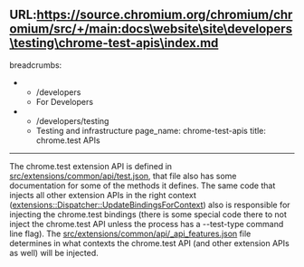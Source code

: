 URL:https://source.chromium.org/chromium/chromium/src/+/main:docs\website\site\developers\testing\chrome-test-apis\index.md
---
breadcrumbs:
- - /developers
  - For Developers
- - /developers/testing
  - Testing and infrastructure
page_name: chrome-test-apis
title: chrome.test APIs
---

The chrome.test extension API is defined in
[src/extensions/common/api/test.json](https://source.chromium.org/chromium/chromium/src/+/main:extensions/common/api/test.json),
that file also has some documentation for some of the methods it defines. The
same code that injects all other extension APIs in the right context
([extensions::Dispatcher::UpdateBindingsForContext](https://source.chromium.org/chromium/chromium/src/+/main:extensions/renderer/dispatcher.cc?q=Dispatcher::UpdateBindingsForExtension))
also is responsible for injecting the chrome.test bindings (there is some
special code there to not inject the chrome.test API unless the process has a
--test-type command line flag). The
[src/extensions/common/api/_api_features.json](https://source.chromium.org/chromium/chromium/src/+/main:extensions/common/api/_api_features.json)
file determines in what contexts the chrome.test API (and other extension APIs
as well) will be injected.
